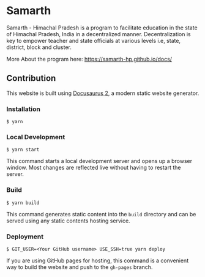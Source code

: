 
# Samarth
Samarth - Himachal Pradesh is a program to facilitate education in the state of Himachal Pradesh, India in a decentralized manner. Decentralization is key to empower teacher and state officials at various levels i.e, state, district, block and cluster.

More About the program here: https://samarth-hp.github.io/docs/

## Contribution

This website is built using [Docusaurus 2](https://docusaurus.io/), a modern static website generator.

### Installation

```
$ yarn
```

### Local Development

```
$ yarn start
```

This command starts a local development server and opens up a browser window. Most changes are reflected live without having to restart the server.

### Build

```
$ yarn build
```

This command generates static content into the `build` directory and can be served using any static contents hosting service.

### Deployment

```
$ GIT_USER=<Your GitHub username> USE_SSH=true yarn deploy
```

If you are using GitHub pages for hosting, this command is a convenient way to build the website and push to the `gh-pages` branch.
